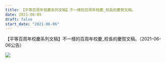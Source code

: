 ```yaml
---
title: 【平等百周年校慶系列文稿】不一樣的百周年校慶_校長的慶賀文稿。
date: 2021-06-05
draft: false
start_date: "2021-06-06"
---
```


【平等百周年校慶系列文稿】不一樣的百周年校慶_校長的慶賀文稿。（2021-06-06公告）

![](https://i.imgur.com/b14rjwt.jpg)